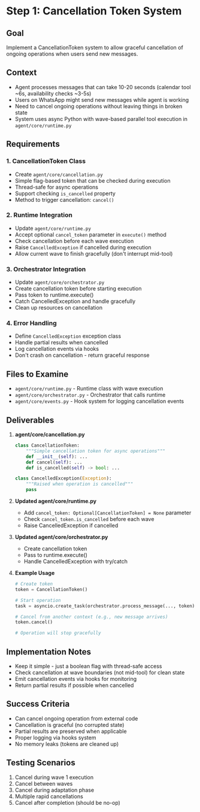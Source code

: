 # Step 1: Cancellation Token System

## Goal
Implement a CancellationToken system to allow graceful cancellation of ongoing operations when users send new messages.

## Context
- Agent processes messages that can take 10-20 seconds (calendar tool ~6s, availability checks ~3-5s)
- Users on WhatsApp might send new messages while agent is working
- Need to cancel ongoing operations without leaving things in broken state
- System uses async Python with wave-based parallel tool execution in `agent/core/runtime.py`

## Requirements

### 1. CancellationToken Class
- Create `agent/core/cancellation.py`
- Simple flag-based token that can be checked during execution
- Thread-safe for async operations
- Support checking `is_cancelled` property
- Method to trigger cancellation: `cancel()`

### 2. Runtime Integration
- Update `agent/core/runtime.py`
- Accept optional `cancel_token` parameter in `execute()` method
- Check cancellation before each wave execution
- Raise `CancelledException` if cancelled during execution
- Allow current wave to finish gracefully (don't interrupt mid-tool)

### 3. Orchestrator Integration
- Update `agent/core/orchestrator.py`
- Create cancellation token before starting execution
- Pass token to runtime.execute()
- Catch CancelledException and handle gracefully
- Clean up resources on cancellation

### 4. Error Handling
- Define `CancelledException` exception class
- Handle partial results when cancelled
- Log cancellation events via hooks
- Don't crash on cancellation - return graceful response

## Files to Examine
- `agent/core/runtime.py` - Runtime class with wave execution
- `agent/core/orchestrator.py` - Orchestrator that calls runtime
- `agent/core/events.py` - Hook system for logging cancellation events

## Deliverables

1. **agent/core/cancellation.py**
   ```python
   class CancellationToken:
       """Simple cancellation token for async operations"""
       def __init__(self): ...
       def cancel(self): ...
       def is_cancelled(self) -> bool: ...

   class CancelledException(Exception):
       """Raised when operation is cancelled"""
       pass
   ```

2. **Updated agent/core/runtime.py**
   - Add `cancel_token: Optional[CancellationToken] = None` parameter
   - Check `cancel_token.is_cancelled` before each wave
   - Raise CancelledException if cancelled

3. **Updated agent/core/orchestrator.py**
   - Create cancellation token
   - Pass to runtime.execute()
   - Handle CancelledException with try/catch

4. **Example Usage**
   ```python
   # Create token
   token = CancellationToken()

   # Start operation
   task = asyncio.create_task(orchestrator.process_message(..., token))

   # Cancel from another context (e.g., new message arrives)
   token.cancel()

   # Operation will stop gracefully
   ```

## Implementation Notes
- Keep it simple - just a boolean flag with thread-safe access
- Check cancellation at wave boundaries (not mid-tool) for clean state
- Emit cancellation events via hooks for monitoring
- Return partial results if possible when cancelled

## Success Criteria
- Can cancel ongoing operation from external code
- Cancellation is graceful (no corrupted state)
- Partial results are preserved when applicable
- Proper logging via hooks system
- No memory leaks (tokens are cleaned up)

## Testing Scenarios
1. Cancel during wave 1 execution
2. Cancel between waves
3. Cancel during adaptation phase
4. Multiple rapid cancellations
5. Cancel after completion (should be no-op)
